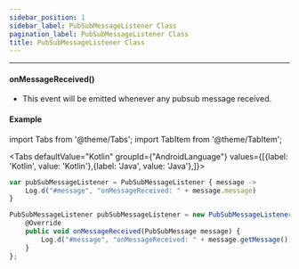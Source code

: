 ```yaml
---
sidebar_position: 1
sidebar_label: PubSubMessageListener Class
pagination_label: PubSubMessageListener Class
title: PubSubMessageListener Class
---
```


<div class="sdk-api-ref-only-h4">

---

#### onMessageReceived()

- This event will be emitted whenever any pubsub message received.

#### Example

import Tabs from '@theme/Tabs';
import TabItem from '@theme/TabItem';

<Tabs
defaultValue="Kotlin"
groupId={"AndroidLanguage"}
values={[{label: 'Kotlin', value: 'Kotlin'},{label: 'Java', value: 'Java'},]}>

<TabItem value="Kotlin">

```javascript
var pubSubMessageListener = PubSubMessageListener { message ->
    Log.d("#message", "onMessageReceived: " + message.message)
}
```

</TabItem>

<TabItem value="Java">

```javascript
PubSubMessageListener pubSubMessageListener = new PubSubMessageListener() {
    @Override
    public void onMessageReceived(PubSubMessage message) {
        Log.d("#message", "onMessageReceived: " + message.getMessage());
    }
};
```

</TabItem>

</Tabs>

</div>
